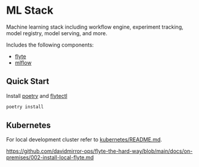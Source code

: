 # ML Stack

Machine learning stack including workflow engine, experiment tracking, model registry, model serving, and more.

Includes the following components:
* [flyte](https://flyte.org/)
* [mlflow](https://mlflow.org/)

## Quick Start

Install [poetry](https://python-poetry.org/docs/#installation) and [flytectl](https://docs.flyte.org/projects/cookbook/en/latest/index.html)

```bash
poetry install
```

## Kubernetes

For local development cluster refer to [kubernetes/README.md](kubernetes/README.md).

https://github.com/davidmirror-ops/flyte-the-hard-way/blob/main/docs/on-premises/002-install-local-flyte.md